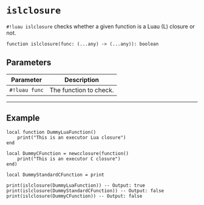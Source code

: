 # `islclosure`

`#!luau islclosure` checks whether a given function is a Luau (L) closure or not.

```luau
function islclosure(func: (...any) -> (...any)): boolean
```

## Parameters

| Parameter | Description |
|-----------|-------------|
| `#!luau func` | The function to check. |

---

## Example

```luau title="Verifying Lua (L) closures with islclosure" linenums="1"
local function DummyLuaFunction()
    print("This is an executor Lua closure")
end

local DummyCFunction = newcclosure(function()
    print("This is an executor C closure")
end)

local DummyStandardCFunction = print

print(islclosure(DummyLuaFunction)) -- Output: true
print(islclosure(DummyStandardCFunction)) -- Output: false
print(islclosure(DummyCFunction)) -- Output: false
```
